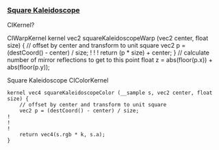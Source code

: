
### [Square Kaleidoscope](2.3.1-square-kaleidoscope.md)
CIKernel?


CIWarpKernel
kernel vec2 squareKaleidoscopeWarp (vec2 center, float size) {
    // offset by center and transform to unit square
    vec2 p = (destCoord() - center) / size;
!
!
!
    return (p * size) + center;
}
// calculate number of mirror reflections to get to this point
float z = abs(floor(p.x)) + abs(floor(p.y));



Square Kaleidoscope
CIColorKernel
```
kernel vec4 squareKaleidoscopeColor (__sample s, vec2 center, float size) {
    // offset by center and transform to unit square
    vec2 p = (destCoord() - center) / size;
!
!
!
    return vec4(s.rgb * k, s.a);
}
```
